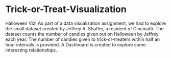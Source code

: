 # Trick-or-Treat-Visualization
 Halloween Viz! As part of a data visualization assignment, we had to explore the small dataset created by Jeffrey A. Shaffer, a resident of Cincinatti. The dataset counts the number of candies given out on Halloween by Jeffrey each year. The number of candies given to trick-or-treaters within half an hour intervals is provided. A Dashboard is created to explore some interesting relationships.
